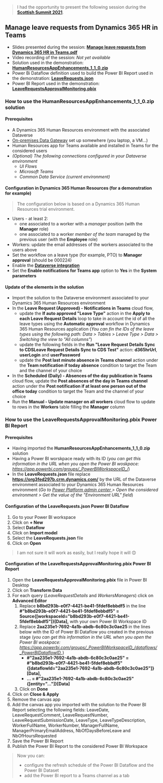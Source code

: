 > I had the opportunity to present the following session during the [**Scottish Summit 2021**](https://scottishsummit.com/ss2021).

## Manage leave requests from Dynamics 365 HR in Teams

- Slides presented during the session: [**Manage leave requests from Dynamics 365 HR in Teams.pdf**]()
- Video recording of the session: *Not yet available* <!-- [**Link**]() -->
- Solution used in the demonstration: [**HumanResourcesAppEnhancements_1_1_0.zip**](https://github.com/rpothin/Presentations/blob/main/20210227_ScottishSummit/HumanResourcesAppEnhancements_1_1_0.zip)
- Power Bi Dataflow definition used to build the Power BI Report used in the demonstration: [**LeaveRequests.json**](https://github.com/rpothin/Presentations/blob/main/20210227_ScottishSummit/LeaveRequests.json)
- Power BI Report used in the demonstration: [**LeaveRequestsApprovalMonitoring.pbix**](https://github.com/rpothin/Presentations/blob/main/20210227_ScottishSummit/LeaveRequestsApprovalMonitoring.pbix)

### How to use the **HumanResourcesAppEnhancements_1_1_0.zip** solution

#### Prerequisites

- A Dynamics 365 Human Resources environment with the associated Dataverse
- [On-premises Data Gateway](https://docs.microsoft.com/en-us/data-integration/gateway/service-gateway-install) set up somewhere (you laptop, a VM...)
- Human Resources app for Teams available and installed in Teams for the considered users
- *(Optional) The following connections configured in your Dataverse environment*
  - *UI Flows*
  - *Microsoft Teams*
  - *Common Data Service (current environment)*

#### Configuration in Dynamics 365 Human Resources (for a demonstration for example)

> The configuration below is based on a Dynamics 365 Human Resources trial environment.

- Users - at least 2:
  - one associated to a worker with a *manager* position (with the **Manager** role)
  - one associated to a worker *member of the team* managed by the previous user (with the **Employee** role)
- Workers: update the email addresses of the workers associated to the users above
- Set the workflow on a leave type (for example, PTO) to **Manager approval** (should be 000224)
- Enable the [**Dataverse integration**](https://docs.microsoft.com/en-us/dynamics365/human-resources/hr-admin-integration-common-data-service)
- Set the **Enable notifications for Teams app** option to **Yes** in the **System parameters**

#### Update of the elements in the solution

- Import the solution to the Dataverse environment associated to your Dynamics 365 Human Resources environment
- In the **Leave Request (Approved) - Notifications in Teams** cloud flow,
  - update the **If auto approved "Leave Type"** action in the **Apply to each Leave Request Details** loop to take in account the id of all the leave types using the **Automatic approval** workflow in Dynamics 365 Human Resources application (*You can fin the IDs of the leave types using the following path: Data > Tables > Leave Type > Data > Switching the view to "All columns"*)
  - update the following fields in the **Run "Leave Request Details Sync to CDSLeave Request Details Sync to CDS Test"** action: **d365hrUrl**, **userLogin** and **userPassword**
  - update the **Post last minute absence in Teams channel** action under the **Team notification if today absence** condition to target the Team and the channel of your choice
- In the **Scheduled (Daily) - Absences of the day publication in Teams** cloud flow, update the **Post absences of the day in Teams channel** action under the **Post notification if at least one person out of the office today** condition to target the Team and the channel of your choice
- Run the **Manual - Update manager on all workers** cloud flow to update to rows in the **Workers** table filling the **Manager** column

### How to use the **LeaveRequestsApprovalMonitoring.pbix** Power BI Report

#### Prerequisites

- Having imported the **HumanResourcesAppEnhancements_1_1_0.zip** solution
- Having a Power BI worskpace ready with its ID (*you can get this information in the URL when you open the Power BI woskpace: https://app.powerbi.com/groups/_PowerBIWorkspaceID_/*)
- In the **LeaveRequests.json** file replace **https://org3fed297b.crm.dynamics.com/** by the URL of the Dataverse environment associated to your Dynamics 365 Human Resources environment (*Go to [Power Platform admin center
](https://admin.powerplatform.microsoft.com/environments) > Open the considered environment > Get the value of the "Environment URL" field*)

#### Configuration of the **LeaveRequests.json** Power BI Dataflow

1. Go to your Power BI workspace
2. Click on **+ New**
3. Select **Dataflow**
4. Click on **Import model**
5. Select the **LeaveRequests.json** file
6. Click on **Open**

> I am not sure it will work as easily, but I really hope it will 😊

#### Configuration of the **LeaveRequestsApprovalMonitoring.pbix** Power BI Report

1. Open the **LeaveRequestsApprovalMonitoring.pbix** file in Power BI Desktop
2. Click on **Transform Data**
3. For each query (*LeaveRequestDetails* and *WorkersManagers*) click on **Advanced Editor**
   1. Replace **b8bd293b-e0f7-4421-be41-5fdef8ebbdf5** in the line **#"b8bd293b-e0f7-4421-be41-5fdef8ebbdf5" = Source{[workspaceId="b8bd293b-e0f7-4421-be41-5fdef8ebbdf5"]}[Data],** with your own Power BI Workspace ID
   2. Replace **2aa235e1-7692-4a1b-abdb-6c80c3c0ae25** in the lines below with the ID of Power BI Dataflow you created in the previous stage (*you can get this information in the URL when you open the Power BI woskpace: https://app.powerbi.com/groups/_PowerBIWorkspaceID_/dataflows/_PowerBIDataflowID_*)
      - **#"2aa235e1-7692-4a1b-abdb-6c80c3c0ae25" = #"b8bd293b-e0f7-4421-be41-5fdef8ebbdf5"{[dataflowId="2aa235e1-7692-4a1b-abdb-6c80c3c0ae25"]}[Data],**
      - **... = #"2aa235e1-7692-4a1b-abdb-6c80c3c0ae25"{[entity="..."]}[Data]**
   3. Click on **Done**
4. Click on **Close & Apply**
5. Remove the canvas app
6. Add the canvas app you imported with the solution to the Power BI Report selecting the following fields: LeaveDate, LeaveRequestComment, LeaveRequestNumber, LeaveRequestSubmissionDate, LeaveType, LeaveTypeDescription, WorkerFullName, WorkerNumber, ManagerFullName, ManagerPrimaryEmailAddress, NbOfDaysBeforeLeave and NbOfHoursRequested
7. Save the Power BI Report
8. Publish the Power BI Report to the considered Power BI Workspace

> Now you can:
> - configure the refresh schedule of the Power BI Dataflow and the Power BI Dataset
> - add the Power BI report to a Teams channel as a tab